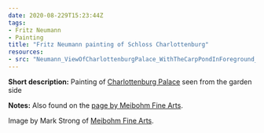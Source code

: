 ```yaml
---
date: 2020-08-229T15:23:44Z
tags:
- Fritz Neumann
- Painting
title: "Fritz Neumann painting of Schloss Charlottenburg"
resources:
- src: "Neumann_ViewOfCharlottenburgPalace_WithTheCarpPondInForeground_WC_slr_1200.jpg"
---
```



**Short description:** Painting of [Charlottenburg Palace](https://en.wikipedia.org/wiki/Schloss_Charlottenburg) seen from the garden side

**Notes:** Also found on the [page by Meibohm Fine Arts](https://www.meibohmfinearts.com/artists/details/2873).

Image by Mark Strong of [Meibohm Fine Arts](http://meibohmfinearts.com/).
